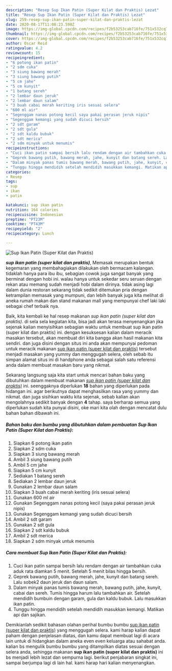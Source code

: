 ```yaml
---
description: "Resep Sup Ikan Patin (Super Kilat dan Praktis) Lezat"
title: "Resep Sup Ikan Patin (Super Kilat dan Praktis) Lezat"
slug: 259-resep-sup-ikan-patin-super-kilat-dan-praktis-lezat
date: 2020-08-17T11:08:23.598Z
image: https://img-global.cpcdn.com/recipes/f2b53253cab716fe/751x532cq70/sup-ikan-patin-super-kilat-dan-praktis-foto-resep-utama.jpg
thumbnail: https://img-global.cpcdn.com/recipes/f2b53253cab716fe/751x532cq70/sup-ikan-patin-super-kilat-dan-praktis-foto-resep-utama.jpg
cover: https://img-global.cpcdn.com/recipes/f2b53253cab716fe/751x532cq70/sup-ikan-patin-super-kilat-dan-praktis-foto-resep-utama.jpg
author: Oscar Reid
ratingvalue: 4.2
reviewcount: 15
recipeingredient:
- "6 potong ikan patin"
- "2 sdm cuka"
- "3 siung bawang merah"
- "3 siung bawang putih"
- "5 cm jahe"
- "5 cm kunyit"
- "1 batang sereh"
- "2 lembar daun jeruk"
- "2 lembar daun salam"
- "3 buah cabai merah keriting iris sesuai selera"
- "600 ml air"
- "Segenggam nanas potong kecil saya pakai perasan jeruk nipis"
- "Segenggam kemangi yang sudah dicuci bersih"
- "2 sdt garam"
- "2 sdt gula"
- "2 sdt kaldu bubuk"
- "2 sdt merica"
- "2 sdm minyak untuk menumis"
recipeinstructions:
- "Cuci ikan patin sampai bersih lalu rendam dengan air tambahkan cuka aduk rata diamkan 5 menit. Setelah 5 menit bilas hingga bersih."
- "Geprek bawang putih, bawang merah, jahe, kunyit dan batang sereh. Lalu sobek2 daun jeruk dan daun salam."
- "Dalam minyak panas tumis bawang merah, bawang putih, jahe, kunyit, cabai dan sereh. Tumis hingga harum lalu tambahkan air. Setelah mendidih bumbuin dengan garam, gula dan kaldu bubuk. Lalu masukkan ikan patin."
- "Tunggu hingga mendidih setelah mendidih masukkan kemangi. Matikan api dan sajikan."
categories:
- Resep
tags:
- sup
- ikan
- patin

katakunci: sup ikan patin 
nutrition: 164 calories
recipecuisine: Indonesian
preptime: "PT23M"
cooktime: "PT43M"
recipeyield: "2"
recipecategory: Lunch

---
```



![Sup Ikan Patin (Super Kilat dan Praktis)](https://img-global.cpcdn.com/recipes/f2b53253cab716fe/751x532cq70/sup-ikan-patin-super-kilat-dan-praktis-foto-resep-utama.jpg)

<b><i>sup ikan patin (super kilat dan praktis)</i></b>, Memasak merupakan bentuk kegemaran yang membahagiakan dilakukan oleh bermacam kalangan. tidaklah hanya para ibu ibu, sebagian cowok juga sangat banyak yang berminat dengan hobi ini. walau hanya untuk sekedar seru seruan dengan rekan atau memang sudah menjadi hobi dalam dirinya. tidak asing lagi dalam dunia restoran sekarang tidak sedikit ditemukan pria dengan ketrampilan memasak yang mumpuni, dan lebih banyak juga kita melihat di aneka rumah makan dan stand makanan mall yang mempunyai chef laki laki sebagai chef terbaik nya.



Baik, kita kembali ke hal resep makanan <i>sup ikan patin (super kilat dan praktis)</i>. di sela sela kegiatan kita, bisa jadi akan terasa menyenangkan jika sejenak kalian menyisihkan sebagian waktu untuk membuat sup ikan patin (super kilat dan praktis) ini. dengan kesuksesan kalian dalam meracik masakan tersebut, akan membuat diri kita bangga akan hasil makanan kita sendiri. dan juga disini dengan situs ini anda akan mempunyai pedoman untuk meracik makanan <u>sup ikan patin (super kilat dan praktis)</u> tersebut menjadi masakan yang yummy dan menggugah selera, oleh sebab itu simpan alamat situs ini di handphone anda sebagai salah satu referensi anda dalam membuat masakan baru yang nikmat.


Sekarang langsung saja kita start untuk mencari bahan baku yang dibutuhkan dalam membuat makanan <u><i>sup ikan patin (super kilat dan praktis)</i></u> ini. seenggaknya diperlukan <b>18</b> bahan yang diperlukan pada hidangan ini. agar berikutnya dapat menghasilkan rasa yang yummy dan nikmat. dan juga sisihkan waktu kita sejenak, sebab kalian akan mengolahnya sedikit banyak dengan <b>4</b> tahap. saya berharap semua yang diperlukan sudah kita punyai disini, oke mari kita olah dengan mencatat dulu bahan bahan dibawah ini.

<!--inarticleads1-->

##### Bahan baku dan bumbu yang dibutuhkan dalam pembuatan Sup Ikan Patin (Super Kilat dan Praktis):

1. Siapkan 6 potong ikan patin
1. Siapkan 2 sdm cuka
1. Siapkan 3 siung bawang merah
1. Ambil 3 siung bawang putih
1. Ambil 5 cm jahe
1. Siapkan 5 cm kunyit
1. Sediakan 1 batang sereh
1. Sediakan 2 lembar daun jeruk
1. Gunakan 2 lembar daun salam
1. Siapkan 3 buah cabai merah keriting (iris sesuai selera)
1. Gunakan 600 ml air
1. Gunakan Segenggam nanas potong kecil (saya pakai perasan jeruk nipis)
1. Gunakan Segenggam kemangi yang sudah dicuci bersih
1. Ambil 2 sdt garam
1. Gunakan 2 sdt gula
1. Siapkan 2 sdt kaldu bubuk
1. Ambil 2 sdt merica
1. Siapkan 2 sdm minyak untuk menumis




<!--inarticleads2-->

##### Cara membuat Sup Ikan Patin (Super Kilat dan Praktis):

1. Cuci ikan patin sampai bersih lalu rendam dengan air tambahkan cuka aduk rata diamkan 5 menit. Setelah 5 menit bilas hingga bersih.
1. Geprek bawang putih, bawang merah, jahe, kunyit dan batang sereh. Lalu sobek2 daun jeruk dan daun salam.
1. Dalam minyak panas tumis bawang merah, bawang putih, jahe, kunyit, cabai dan sereh. Tumis hingga harum lalu tambahkan air. Setelah mendidih bumbuin dengan garam, gula dan kaldu bubuk. Lalu masukkan ikan patin.
1. Tunggu hingga mendidih setelah mendidih masukkan kemangi. Matikan api dan sajikan.




Demikianlah sedikit bahasan olahan perihal bumbu bumbu <u>sup ikan patin (super kilat dan praktis)</u> yang menggugah selera. kami harap kalian dapat paham dengan penjelasan diatas, dan kamu dapat membuat lagi di acara lain untuk di hidangkan dalam aneka even even keluarga atau sahabat anda. kalian bs mengulik bumbu bumbu yang ditampilkan diatas sesuai dengan selera anda, sehingga makanan <b>sup ikan patin (super kilat dan praktis)</b> ini bs menjadi lebih lezat dan sempurna lagi. berikut penjabaran singkat ini, sampai berjumpa lagi di lain hal. kami harap hari kalian menyenangkan.
